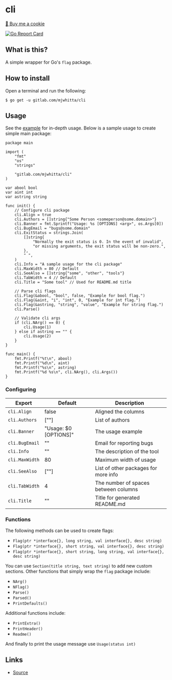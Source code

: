 # cli

<a href="https://www.buymeacoffee.com/mjwhitta">🍪 Buy me a cookie</a>

[![Go Report Card](https://goreportcard.com/badge/gitlab.com/mjwhitta/cli)](https://goreportcard.com/report/gitlab.com/mjwhitta/cli)

## What is this?

A simple wrapper for Go's `flag` package.

## How to install

Open a terminal and run the following:

```
$ go get -u gitlab.com/mjwhitta/cli
```

## Usage

See the [example](cmd/example) for in-depth usage. Below is a sample
usage to create simple main package:

```
package main

import (
    "fmt"
    "os"
    "strings"

    "gitlab.com/mjwhitta/cli"
)

var abool bool
var aint int
var astring string

func init() {
    // Configure cli package
    cli.Align = true
    cli.Authors = []string{"Some Person <someperson@some.domain>"}
    cli.Banner = fmt.Sprintf("Usage: %s [OPTIONS] <arg>", os.Args[0])
    cli.BugEmail = "bugs@some.domain"
    cli.ExitStatus = strings.Join(
        []string{
            "Normally the exit status is 0. In the event of invalid",
            "or missing arguments, the exit status will be non-zero.",
        },
        " ",
    )
    cli.Info = "A sample usage for the cli package"
    cli.MaxWidth = 80 // Default
    cli.SeeAlso = []string{"some", "other", "tools"}
    cli.TabWidth = 4 // Default
    cli.Title = "Some tool" // Used for README.md title

    // Parse cli flags
    cli.Flag(&abool, "bool", false, "Example for bool flag.")
    cli.Flag(&aint, "i", "int", 0, "Example for int flag.")
    cli.Flag(&astring, "string", "value", "Example for string flag.")
    cli.Parse()

    // Validate cli args
    if (cli.NArg() == 0) {
        cli.Usage(1)
    } else if astring == "" {
        cli.Usage(2)
    }
}

func main() {
    fmt.Printf("%t\n", abool)
    fmt.Printf("%d\n", aint)
    fmt.Printf("%s\n", astring)
    fmt.Printf("%d %s\n", cli.NArg(), cli.Args())
}
```

### Configuring

Export                | Default               | Description
------                | -------               | -----------
`cli.Align`           | false                 | Aligned the columns
`cli.Authors`         | [""]                  | List of authors
`cli.Banner`          | "Usage: $0 [OPTIONS]" | The usage example
`cli.BugEmail`        | ""                    | Email for reporting bugs
`cli.Info`            | ""                    | The description of the tool
`cli.MaxWidth`        | 80                    | Maximum width of usage
`cli.SeeAlso`         | [""]                  | List of other packages for more info
`cli.TabWidth`        | 4                     | The number of spaces between columns
`cli.Title`           | ""                    | Title for generated README.md

### Functions

The following methods can be used to create flags:

- `Flag(ptr *interface{}, long string, val interface{}, desc string)`
- `Flag(ptr *interface{}, short string, val interface{}, desc string)`
- `Flag(ptr *interface{}, short string, long string, val interface{}, desc string)`

You can use `Section(title string, text string)` to add new custom
sections. Other functions that simply wrap the `flag` package include:

- `NArg()`
- `NFlag()`
- `Parse()`
- `Parsed()`
- `PrintDefaults()`

Additional functions include:

- `PrintExtra()`
- `PrintHeader()`
- `Readme()`

And finally to print the usage message use `Usage(status int)`

## Links

- [Source](https://gitlab.com/mjwhitta/cli)
